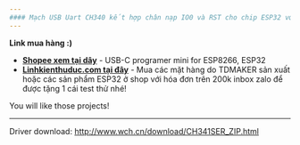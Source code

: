 ```yaml
---
#### Mạch USB Uart CH340 kết hợp chân nạp IO0 và RST cho chip ESP32 với cơ chế tự nạp và reset, dùng như usb uart và nạp với kích thước nhỏ gọn, cổng USB-C siêu bền nhé.
---
```

__Link mua hàng :)__

- __[Shopee xem tại dây](
https://shopee.vn/product/364070088/22227537765/)__ - USB-C programer mini for ESP8266, ESP32
- __[Linhkienthuduc.com tại đây](https://linhkienthuduc.com/mach-nap-esp32-esp8266-cong-type-c-v1)__ - Mua các mặt hàng do TDMAKER sản xuất hoặc các sản phẩm ESP32 ở shop với hóa đơn trên 200k inbox zalo để được tặng 1 cái test thử nhé!

You will like those projects!

--- 

Driver download: http://www.wch.cn/download/CH341SER_ZIP.html
